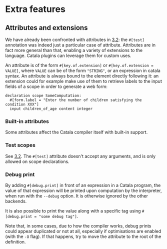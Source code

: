 # Extra features


<div id="tock" data-block_title="Features"></div>
<div id="tocw"></div>


## Attributes and extensions

We have already been confronted with attributes in [3.2](3-2-test-ci.html): the
`#[test]` annotation was indeed just a particular case of attribute. Attributes
are in fact more general than that, enabling a variety of extensions to the
language. Catala plugins can leverage them for custom uses.

An attribute is of the form `#[key.of.extension]` or
`#[key.of.extension = VALUE]`, where `VALUE` can be of the form `"STRING"`, or
an expression in catala syntax. An attribute is always bound to the element
directly following it: an extension could for example make use of them to
retrieve labels to the input fields of a scope in order to generate a web form:

```catala
declaration scope SomeComputation:
  #[form.label = "Enter the number of children satisfying the condition XXX"]
  input children_of_age content integer
```

### Built-in attributes

Some attributes affect the Catala compiler itself with built-in support.

### Test scopes

See [3.2](3-2-test-ci.html#declaration). The `#[test]` attribute doesn't accept any
arguments, and is only allowed on scope declarations.

### Debug print

By adding `#[debug.print]` in front of an expression in a Catala program, the
value of that expression will be printed upon computation by the interpreter,
when run with the `--debug` option. It is otherwise ignored by the other
backends.

It is also possible to print the value along with a specific tag using
`#[debug.print = "some debug tag"]`.

Note that, in some cases, due to how the compiler works, debug prints could
appear duplicated or not at all, especially if optimisations are enabled (with
the `-O` flag). If that happens, try to move the attribute to the root of the
definition.
